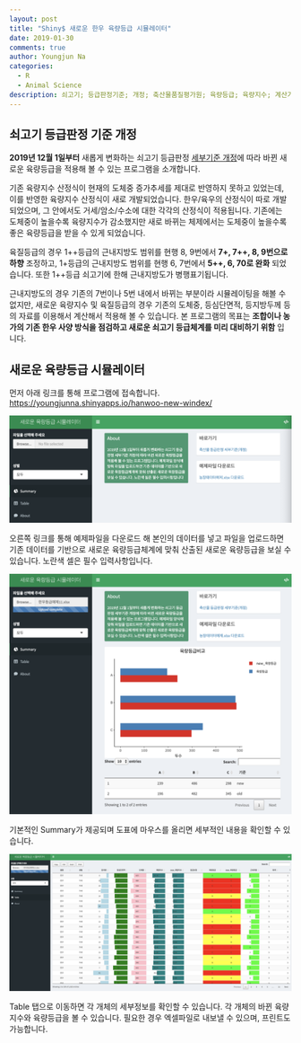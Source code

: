 ```yaml
---
layout: post
title: "Shiny$ 새로운 한우 육량등급 시뮬레이터"
date: 2019-01-30
comments: true
author: Youngjun Na
categories:
  - R
  - Animal Science
description: 쇠고기; 등급판정기준; 개정; 축산물품질평가원; 육량등급; 육량지수; 계산기; 시뮬레이터; 축산; 한우; 젖소; 낙농; 양돈; 양계; 동물영양학; 사료; 머신러닝; 딥러닝; 머신러닝; data science; animal science; dairy science; R; machine learning; Shiny; Big data
---
```


## 쇠고기 등급판정 기준 개정  
**2019년 12월 1일부터** 새롭게 변화하는 쇠고기 등급판정 [세부기준 개정](http://www.law.go.kr/%ED%96%89%EC%A0%95%EA%B7%9C%EC%B9%99/%EC%B6%95%EC%82%B0%EB%AC%BC%20%EB%93%B1%EA%B8%89%ED%8C%90%EC%A0%95%20%EC%84%B8%EB%B6%80%EA%B8%B0%EC%A4%80)에 따라 바뀐 새로운 육량등급을 적용해 볼 수 있는 프로그램을 소개합니다.  

기존 육량지수 산정식이 현재의 도체중 증가추세를 제대로 반영하지 못하고 있었는데, 이를 반영한 육량지수 산정식이 새로 개발되었습니다. 한우/육우의 산정식이 따로 개발되었으며, 그 안에서도 거세/암소/수소에 대한 각각의 산정식이 적용됩니다. 기존에는 도체중이 높을수록 육량지수가 감소했지만 새로 바뀌는 체제에서는 도체중이 높을수록 좋은 육량등급을 받을 수 있게 되었습니다.  

육질등급의 경우 1++등급의 근내지방도 범위를 현행 8, 9번에서 **7+, 7++, 8, 9번으로 하향** 조정하고, 1+등급의 근내지방도 범위를 현행 6, 7번에서 **5++, 6, 70로 완화** 되었습니다. 또한 1++등급 쇠고기에 한해 근내지방도가 병행표기됩니다.  

근내지방도의 경우 기존의 7번이나 5번 내에서 바뀌는 부분이라 시뮬레이팅을 해볼 수 없지만, 새로운 육량지수 및 육질등급의 경우 기존의 도체중, 등심단면적, 등지방두께 등의 자료를 이용해서 계산해서 적용해 볼 수 있습니다. 본 프로그램의 목표는 **조합이나 농가의 기존 한우 사양 방식을 점검하고 새로운 쇠고기 등급체계를 미리 대비하기 위함** 입니다.  

## 새로운 육량등급 시뮬레이터  
먼저 아래 링크를 통해 프로그램에 접속합니다.  
https://youngjunna.shinyapps.io/hanwoo-new-windex/  

![](/assets/pic/190130-1.png)

오른쪽 링크를 통해 예제파일을 다운로드 해 본인의 데이터를 넣고 파일을 업로드하면 기존 데이터를 기반으로 새로운 육량등급체계에 맞춰 산출된 새로운 육량등급을 보실 수 있습니다. 노란색 셀은 필수 입력사항입니다.  

![](/assets/pic/190130-2.png)

기본적인 Summary가 제공되며 도표에 마우스를 올리면 세부적인 내용을 확인할 수 있습니다.  

![](/assets/pic/190130-3.png)  

Table 탭으로 이동하면 각 개체의 세부정보를 확인할 수 있습니다. 각 개체의 바뀐 육량지수와 육량등급을 볼 수 있습니다. 필요한 경우 엑셀파일로 내보낼 수 있으며, 프린트도 가능합니다.    

